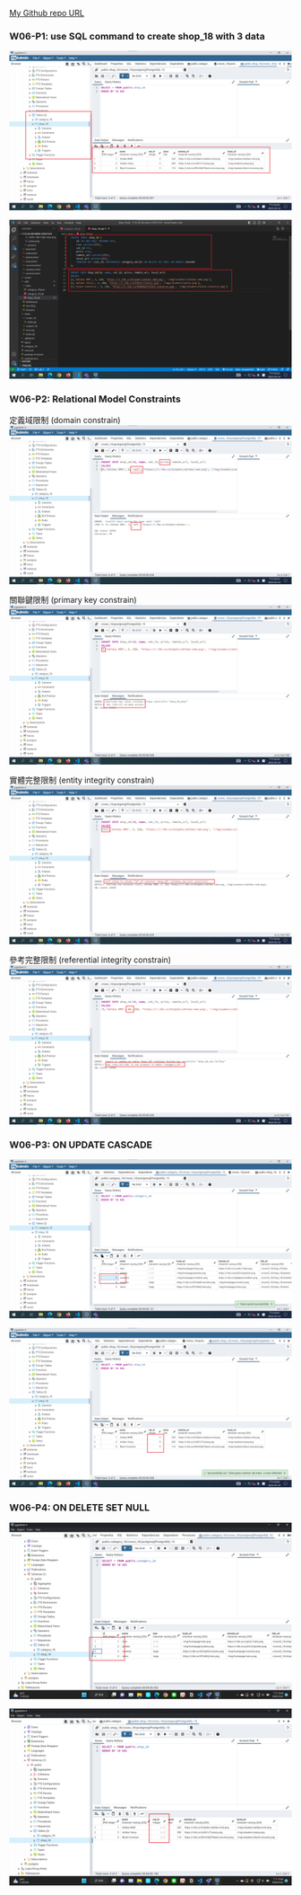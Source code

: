 [My Github repo URL](https://github.com/whitestorm2346/1112-2A-db-demo-410411218)

### W06-P1: use SQL command to create shop_18 with 3 data

![](w06-p1-1.png)

![](w06-p1-2.png)

### W06-P2: Relational Model Constraints

定義域限制 (domain constrain)
![](w06-p2-1.png)

關聯鍵限制 (primary key constrain)
![](w06-p2-2.png)

實體完整限制 (entity integrity constrain)
![](w06-p2-3.png)

參考完整限制 (referential integrity constrain)
![](w06-p2-4.png)

### W06-P3: ON UPDATE CASCADE

![](w06-p3-1.png)

![](w06-p3-2.png)

### W06-P4: ON DELETE SET NULL

![](w06-p4-1.png)

![](w06-p4-2.png)
